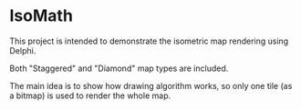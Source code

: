 # IsoMath
This project is intended to demonstrate the isometric map rendering using Delphi.

Both "Staggered" and "Diamond" map types are included.

The main idea is to show how drawing algorithm works, so only one tile (as a bitmap) is used to render the whole map. 

